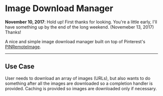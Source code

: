 Image Download Manager
===================
**November 10, 2017**: Hold up! First thanks for looking.  You're a little early, I'll have something up by the end of the long weekend. (Novemeber 13, 2017)  Thanks!




A nice and simple image download manager built on top of Pinterest's [PINRemoteImage](https://github.com/pinterest/PINRemoteImage). 

----------


Use Case
-------------

User needs to download an array of images (URLs), but also wants to do something after all the images are downloaded so a completion handler is provided.  Caching is provided so images are downloaded only if necessary.
